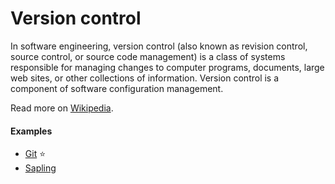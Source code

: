 # Version control

In software engineering, version control (also known as revision control, source control, or source code management) is a class of systems responsible for managing changes to computer programs, documents, large web sites, or other collections of information. Version control is a component of software configuration management.

Read more on [Wikipedia](https://en.wikipedia.org/wiki/Version_control).

#### Examples
- [Git](git.md) ⭐
- [Sapling](https://sapling-scm.com)
